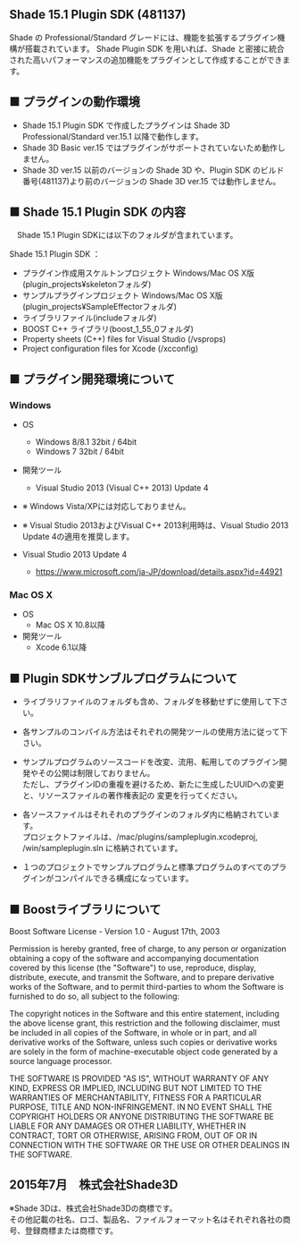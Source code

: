﻿Shade 15.1 Plugin SDK (481137)
----------------------------------------

Shade の Professional/Standard グレードには、機能を拡張するプラグイン機構が搭載されています。
Shade Plugin SDK を用いれば、Shade と密接に統合された高いパフォーマンスの追加機能をプラグインとして作成することができます。

## ■ プラグインの動作環境

* Shade 15.1 Plugin SDK で作成したプラグインは Shade 3D Professional/Standard ver.15.1 以降で動作します。
* Shade 3D Basic ver.15 ではプラグインがサポートされていないため動作しません。
* Shade 3D ver.15 以前のバージョンの Shade 3D や、Plugin SDK のビルド番号(481137)より前のバージョンの Shade 3D ver.15 では動作しません。

## ■ Shade 15.1 Plugin SDK の内容

　Shade 15.1 Plugin SDKには以下のフォルダが含まれています。

Shade 15.1 Plugin SDK ：
* プラグイン作成用スケルトンプロジェクト Windows/Mac OS X版(plugin_projects¥skeletonフォルダ)
* サンプルプラグインプロジェクト Windows/Mac OS X版(plugin_projects¥SampleEffectorフォルダ)
* ライブラリファイル(includeフォルダ)
* BOOST C++ ライブラリ(boost_1_55_0フォルダ)
* Property sheets (C++) files for Visual Studio (/vsprops)
* Project configuration files for Xcode (/xcconfig)

## ■ プラグイン開発環境について

### Windows

* OS
	* Windows 8/8.1 32bit / 64bit
	* Windows 7 32bit / 64bit
* 開発ツール
	* Visual Studio 2013 (Visual C++ 2013) Update 4


* ※ Windows Vista/XPには対応しておりません。
* ※ Visual Studio 2013およびVisual C++ 2013利用時は、Visual Studio 2013 Update 4の適用を推奨します。
* Visual Studio 2013 Update 4
	* https://www.microsoft.com/ja-JP/download/details.aspx?id=44921

### Mac OS X

* OS
	* Mac OS X 10.8以降
* 開発ツール  
	* Xcode 6.1以降

## ■ Plugin SDKサンブルプログラムについて

* ライブラリファイルのフォルダも含め、フォルダを移動せずに使用して下さい。
* 各サンプルのコンパイル方法はそれぞれの開発ツールの使用方法に従って下さい。
* サンプルプログラムのソースコードを改変、流用、転用してのプラグイン開発やその公開は制限しておりません。  
ただし、プラグインIDの重複を避けるため、新たに生成したUUIDへの変更と、リソースファイルの著作権表記の
変更を行ってください。


* 各ソースファイルはそれそれのプラグインのフォルダ内に格納されています。  
プロジェクトファイルは、/mac/plugins/sampleplugin.xcodeproj, /win/sampleplugin.sln に格納されています。  
* １つのプロジェクトでサンプルプログラムと標準プログラムのすべてのプラグインがコンパイルできる構成になっています。

## ■ Boostライブラリについて

Boost Software License - Version 1.0 - August 17th, 2003

Permission is hereby granted, free of charge, to any person or organization
obtaining a copy of the software and accompanying documentation covered by
this license (the "Software") to use, reproduce, display, distribute,
execute, and transmit the Software, and to prepare derivative works of the
Software, and to permit third-parties to whom the Software is furnished to
do so, all subject to the following:

The copyright notices in the Software and this entire statement, including
the above license grant, this restriction and the following disclaimer,
must be included in all copies of the Software, in whole or in part, and
all derivative works of the Software, unless such copies or derivative
works are solely in the form of machine-executable object code generated by
a source language processor.

THE SOFTWARE IS PROVIDED "AS IS", WITHOUT WARRANTY OF ANY KIND, EXPRESS OR
IMPLIED, INCLUDING BUT NOT LIMITED TO THE WARRANTIES OF MERCHANTABILITY,
FITNESS FOR A PARTICULAR PURPOSE, TITLE AND NON-INFRINGEMENT. IN NO EVENT
SHALL THE COPYRIGHT HOLDERS OR ANYONE DISTRIBUTING THE SOFTWARE BE LIABLE
FOR ANY DAMAGES OR OTHER LIABILITY, WHETHER IN CONTRACT, TORT OR OTHERWISE,
ARISING FROM, OUT OF OR IN CONNECTION WITH THE SOFTWARE OR THE USE OR OTHER
DEALINGS IN THE SOFTWARE.


2015年7月　株式会社Shade3D
----------------------------------------
※Shade 3Dは、株式会社Shade3Dの商標です。  
その他記載の社名、ロゴ、製品名、ファイルフォーマット名はそれぞれ各社の商号、登録商標または商標です。

